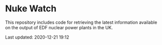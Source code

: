 # Nuke Watch

This repository includes code for retrieving the latest information available on the output of EDF nuclear power plants in the UK.

Last updated: 2020-12-21 19:12